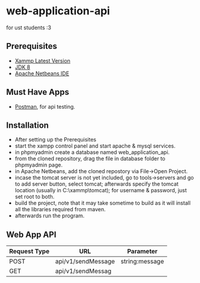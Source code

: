 # web-application-api
for ust students :3 

## Prerequisites
- [Xammp Latest Version](https://www.apachefriends.org/index.html)
- [JDK 8](https://www.oracle.com/java/technologies/javase/javase-jdk8-downloads.html)
- [Apache Netbeans IDE](https://netbeans.apache.org/download/index.html)

## Must Have Apps 
- [Postman](https://www.postman.com/downloads/), for api testing.

## Installation 
- After setting up the Prerequisites 
- start the xampp control panel and start apache & mysql services.
- in phpmyadmin create a database named web_application_api.
- from the cloned repository, drag the file in database folder to phpmyadmin page.
- in Apache Netbeans, add the cloned repostory via File->Open Project.
- incase the tomcat server is not yet included, go to tools->servers and go to add server button, select tomcat;
  afterwards specify the tomcat location (usually in C:\xammp\tomcat);
  for username & password, just set root to both.
- build the project, note that it may take sometime to build as it will install all the libraries required from maven. 
- afterwards run the program. 


## Web App API
| Request Type |  URL | Parameter
| ----- | ----- | ---- |
| POST | api/v1/sendMessage | string:message  
| GET | api/v1/sendMessag | |

